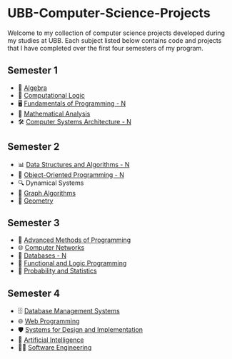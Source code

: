 # UBB-Computer-Science-Projects

Welcome to my collection of computer science projects developed during my studies at UBB. Each subject listed below contains code and projects that I have completed over the first four semesters of my program.

## Semester 1
- 🔢 [Algebra](https://github.com/dllrazvi/Algebra.git) 
- 🧠 [Computational Logic](https://github.com/dllrazvi/Computational-Logic)
- 🖥️ [Fundamentals of Programming - N](https://github.com/dllrazvi/Fundamentals-of-Programming)
- 📐 [Mathematical Analysis](https://github.com/dllrazvi/Mathematical-Analysis)
- 🛠️ [Computer Systems Architecture - N](https://github.com/dllrazvi/Computer-Systems-Architecture)

## Semester 2
- 📊 [Data Structures and Algorithms - N](https://github.com/dllrazvi/Data-Structures-and-Algorithms)
- 🧩 [Object-Oriented Programming - N](https://github.com/dllrazvi/Object-Oriented-Programming)
- 🔍 Dynamical Systems
- 🔗 [Graph Algorithms](#)
- 📏 [Geometry](#)

## Semester 3
- 🚀 [Advanced Methods of Programming](#)
- 🌐 [Computer Networks](#)
- 💾 [Databases - N](https://github.com/dllrazvi/Databases)
- 🧬 [Functional and Logic Programming](#)
- 🎲 [Probability and Statistics](#)

## Semester 4
- 🗄️ [Database Management Systems](#)
- 🌐 [Web Programming](#)
- 🛡️ [Systems for Design and Implementation](#)
- 🤖 [Artificial Intelligence](#)
- 🧑‍💻 [Software Engineering](#)
